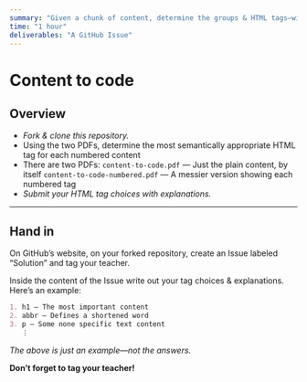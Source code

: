 ```yaml
---
summary: "Given a chunk of content, determine the groups & HTML tags—without writing any code."
time: "1 hour"
deliverables: "A GitHub Issue"
---
```


# Content to code

## Overview

- _Fork & clone this repository._
- Using the two PDFs, determine the most semantically appropriate HTML tag for each numbered content
- There are two PDFs:
  `content-to-code.pdf`
  — Just the plain content, by itself
  `content-to-code-numbered.pdf`
  — A messier version showing each numbered tag
- _Submit your HTML tag choices with explanations._

---

## Hand in

On GitHub’s website, on your forked repository, create an Issue labeled “Solution” and tag your teacher.

Inside the content of the Issue write out your tag choices & explanations. Here’s an example:

```md
1. h1 — The most important content
2. abbr — Defines a shortened word
3. p — Some none specific text content
   ⋮
```

_The above is just an example—not the answers._

**Don’t forget to tag your teacher!**
